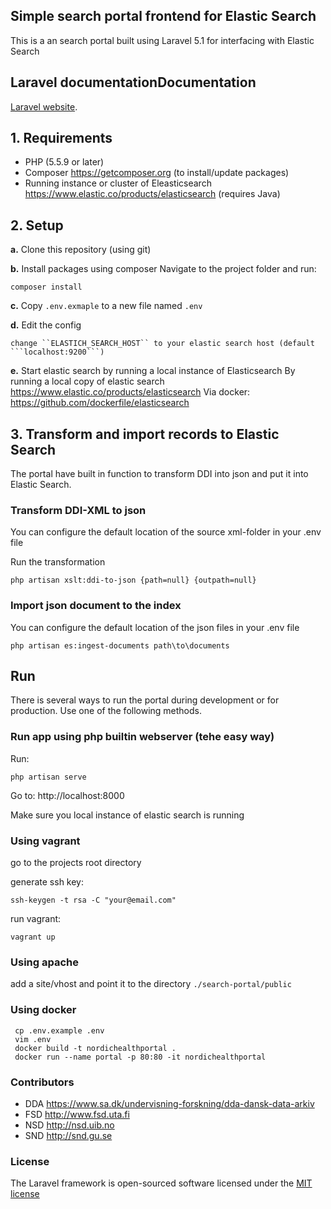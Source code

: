 ## Simple search portal frontend for Elastic Search

This is a an search portal built using Laravel 5.1 for interfacing with Elastic Search

## Laravel documentationDocumentation
[Laravel website](http://laravel.com/docs).

## 1. Requirements

* PHP (5.5.9 or later)
* Composer https://getcomposer.org (to install/update packages)
* Running instance or cluster of Eleasticsearch https://www.elastic.co/products/elasticsearch (requires Java)

## 2. Setup

__a.__ Clone this repository (using git)

__b.__ Install packages using composer
   Navigate to the project folder and run:

   ```composer install```

__c.__ Copy ```.env.exmaple``` to a new file named ```.env```

__d.__ Edit the config
    
    change ``ELASTICH_SEARCH_HOST`` to your elastic search host (default ```localhost:9200```)

__e.__ Start elastic search by running a local instance of Elasticsearch 
   By running a local copy of elastic search https://www.elastic.co/products/elasticsearch
   Via docker: https://github.com/dockerfile/elasticsearch 

## 3. Transform and import records to Elastic Search

The portal have built in function to transform DDI into json and put it into Elastic Search.

### Transform DDI-XML to json
   
  You can configure the default location of the source xml-folder in your .env file

  Run the transformation

  ```php artisan xslt:ddi-to-json {path=null} {outpath=null}```
 
### Import json document to the index

  You can configure the default location of the json files in your .env file

``php artisan es:ingest-documents path\to\documents``

## Run

There is several ways to run the portal during development or for production. Use one of the following methods.

### Run app using php builtin webserver (tehe easy way)
Run:

```php artisan serve```

Go to: http://localhost:8000

Make sure you local instance of elastic search is running

### Using vagrant
 go to the projects root directory
 
 generate ssh key:
 
 ```ssh-keygen -t rsa -C "your@email.com"```

 run vagrant:
 
 ```vagrant up```
 
### Using apache

 add a site/vhost and point it to the directory ```./search-portal/public``` 

### Using docker

```
 cp .env.example .env
 vim .env
 docker build -t nordichealthportal .
 docker run --name portal -p 80:80 -it nordichealthportal
```

### Contributors
* DDA https://www.sa.dk/undervisning-forskning/dda-dansk-data-arkiv
* FSD http://www.fsd.uta.fi
* NSD http://nsd.uib.no
* SND http://snd.gu.se


 
### License

The Laravel framework is open-sourced software licensed under the [MIT license](http://opensource.org/licenses/MIT)
